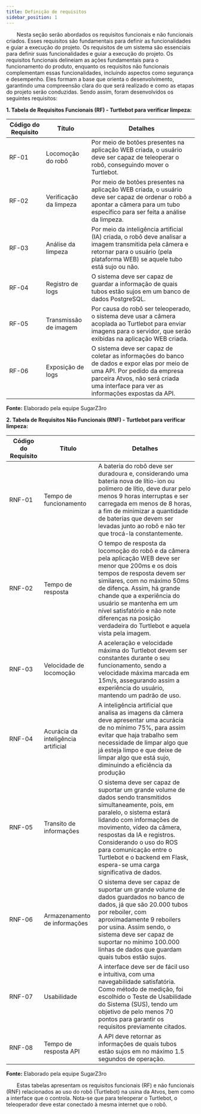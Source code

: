 ```yaml
---
title: Definição de requisitos
sidebar_position: 1
---
```


&emsp;&emsp;Nesta seção serão abordados os requisitos funcionais e não funcionais criados. Esses requisitos são fundamentais para definir as funcionalidades e guiar a execução do projeto. Os requisitos de um sistema são essenciais para definir suas funcionalidades e guiar a execução do projeto. Os requisitos funcionais delineiam as ações fundamentais para o funcionamento do produto, enquanto os requisitos não funcionais complementam essas funcionalidades, incluindo aspectos como segurança e desempenho. Eles formam a base que orienta o desenvolvimento, garantindo uma compreensão clara do que será realizado e como as etapas do projeto serão conduzidas. Sendo assim, foram desenvolvidos os seguintes requisitos:

**1. Tabela de Requisitos Funcionais (RF) - Turtlebot para verificar limpeza:**

| Código do Requisito | Título               | Detalhes                |
|----------------------|----------------------|-------------------------|
| RF-01                | Locomoção do robô | Por meio de botões presentes na aplicação WEB criada, o usuário deve ser capaz de teleoperar o robô, conseguindo mover o Turtlebot. |
| RF-02                | Verificação da limpeza | Por meio de botões presentes na aplicação WEB criada, o usuário deve ser capaz de ordenar o robô a apontar a câmera para um tubo específico para ser feita a análise da limpeza.|
| RF-03                | Análise da limpeza | Por meio da inteligência artificial (IA) criada, o robô deve analisar a imagem transmitida pela câmera e retornar para o usuário (pela plataforma WEB) se aquele tubo está sujo ou não. |
| RF-04                | Registro de logs | O sistema deve ser capaz de guardar a informação de quais tubos estão sujos em um banco de dados PostgreSQL. |
| RF-05                | Transmissão de imagem | Por causa do robô ser teleoperado, o sistema deve usar a câmera acoplada ao Turtlebot para enviar imagens para o servidor, que serão exibidas na aplicação WEB criada. |
| RF-06                | Exposição de logs | O sistema deve ser capaz de coletar as informações do banco de dados e expor elas por meio de uma API. Por pedido da empresa parceira Atvos, não será criada uma interface para ver as informações expostas da API. |

**Fonte:** Elaborado pela equipe SugarZ3ro

**2. Tabela de Requisitos Não Funcionais (RNF) - Turtlebot para verificar limpeza:**

| Código do Requisito | Título               | Detalhes                |
|----------------------|----------------------|-------------------------|
| RNF-01               | Tempo de funcionamento | A bateria do robô deve ser duradoura e, considerando uma bateria nova de lítio-ion ou polímero de lítio, deve durar pelo menos 9 horas interruptas e ser carregada em menos de 8 horas, a fim de minimizar a quantidade de baterias que devem ser levadas junto ao robô e não ter que trocá-la constantemente. |
| RNF-02               | Tempo de resposta | O tempo de resposta da locomoção do robô e da câmera pela aplicação WEB deve ser menor que 200ms e os dois tempos de resposta devem ser similares, com no máximo 50ms de difença. Assim, há grande chande que a experiência do usuário se mantenha em um nível satisfatório e não note diferenças na posição verdadeira do Turtlebot e aquela vista pela imagem. |
| RNF-03               | Velocidade de locomoção | A aceleração e velocidade máxima do Turtlebot devem ser constantes durante o seu funcionamento, sendo a velocidade máxima marcada em 15m/s, assegurando assim a experiência do usuário, mantendo um padrão de uso. |
| RNF-04               | Acurácia da inteligência artificial | A inteligência artificial que analisa as imagens da câmera deve apresentar uma acurácia de no mínimo 75%, para assim evitar que haja trabalho sem necessidade de limpar algo que já esteja limpo e que deixe de limpar algo que está sujo, diminuindo a eficiência da produção |
| RNF-05               | Transito de informações | O sistema deve ser capaz de suportar um grande volume de dados sendo transmitidos simultaneamente, pois, em paralelo, o sistema estará lidando com informações de movimento, vídeo da câmera, respostas da IA e registros. Considerando o uso do ROS para comunicação entre o Turtlebot e o backend em Flask, espera-se uma carga significativa de dados. |
| RNF-06               | Armazenamento de informações | O sistema deve ser capaz de suportar um grande volume de dados guardados no banco de dados, já que são 20.000 tubos por reboiler, com aproximadamente 9 reboilers por usina. Assim sendo, o sistema deve ser capaz de suportar no mínimo 100.000 linhas de dados que guardam quais tubos estão sujos. |
| RNF-07               | Usabilidade | A interface deve ser de fácil uso e intuitiva, com uma navegabilidade satisfatória. Como método de medição, foi escolhido o  Teste de Usabilidade do Sistema (SUS), tendo um objetivo de pelo menos 70 pontos para garantir os requisitos previamente citados. |
| RNF-08               | Tempo de resposta API | A API deve retornar as informações de quais tubos estão sujos em no máximo 1.5 segundos de operação. |

**Fonte:** Elaborado pela equipe SugarZ3ro

&emsp;&emsp;Estas tabelas apresentam os requisitos funcionais (RF) e não funcionais (RNF) relacionados ao uso do robô (Turtlebot) na usina da Atvos, bem como a interface que o controla. Nota-se que para teleoperar o Turtlebot, o teleoperador deve estar conectado à mesma internet que o robô.